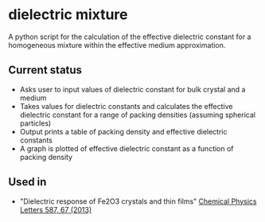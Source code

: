 dielectric mixture
==========

A python script for the calculation of the effective dielectric constant for a homogeneous mixture 
within the effective medium approximation. 

Current status
--------------

* Asks user to input values of dielectric constant for bulk crystal and a medium
* Takes values for dielectric constants and calculates the effective dielectric constant for a range 
  of packing densities (assuming spherical particles)
* Output prints a table of packing density and effective dielectric constants
* A graph is plotted of effective dielectric constant as a function of packing density

Used in
------------
- "Dielectric response of Fe2O3 crystals and thin films" [Chemical Physics Letters 587, 67 (2013)](http://www.sciencedirect.com/science/article/pii/S0009261413011780)

